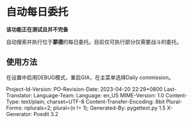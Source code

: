 # 自动每日委托
**该功能正在测试且并不完备**

自动搜索并执行位于**蒙德**的每日委托。目前仅可执行部分仅需要战斗的委托。

## 使用方法

在设置中启用DEBUG模式，重启GIA，在主菜单选择Daily commission。

Project-Id-Version: 
PO-Revision-Date: 2023-04-20 22:29+0800
Last-Translator: 
Language-Team: 
Language: en_US
MIME-Version: 1.0
Content-Type: text/plain; charset=UTF-8
Content-Transfer-Encoding: 8bit
Plural-Forms: nplurals=2; plural=(n != 1);
Generated-By: pygettext.py 1.5
X-Generator: Poedit 3.2


